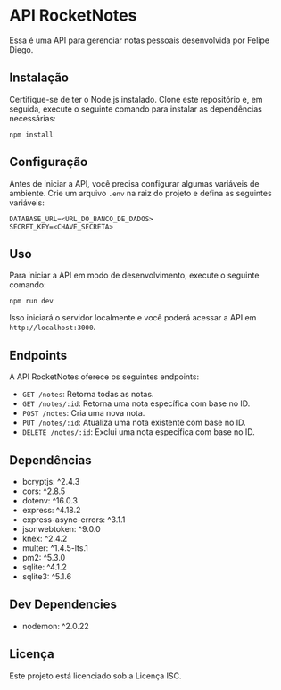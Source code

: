 # API RocketNotes

Essa é uma API para gerenciar notas pessoais desenvolvida por Felipe Diego.

## Instalação

Certifique-se de ter o Node.js instalado. Clone este repositório e, em seguida, execute o seguinte comando para instalar as dependências necessárias:

```
npm install
```

## Configuração

Antes de iniciar a API, você precisa configurar algumas variáveis de ambiente. Crie um arquivo `.env` na raiz do projeto e defina as seguintes variáveis:

```
DATABASE_URL=<URL_DO_BANCO_DE_DADOS>
SECRET_KEY=<CHAVE_SECRETA>
```

## Uso

Para iniciar a API em modo de desenvolvimento, execute o seguinte comando:

```
npm run dev
```

Isso iniciará o servidor localmente e você poderá acessar a API em `http://localhost:3000`.


## Endpoints

A API RocketNotes oferece os seguintes endpoints:

- `GET /notes`: Retorna todas as notas.
- `GET /notes/:id`: Retorna uma nota específica com base no ID.
- `POST /notes`: Cria uma nova nota.
- `PUT /notes/:id`: Atualiza uma nota existente com base no ID.
- `DELETE /notes/:id`: Exclui uma nota específica com base no ID.

## Dependências

- bcryptjs: ^2.4.3
- cors: ^2.8.5
- dotenv: ^16.0.3
- express: ^4.18.2
- express-async-errors: ^3.1.1
- jsonwebtoken: ^9.0.0
- knex: ^2.4.2
- multer: ^1.4.5-lts.1
- pm2: ^5.3.0
- sqlite: ^4.1.2
- sqlite3: ^5.1.6

## Dev Dependencies

- nodemon: ^2.0.22

## Licença

Este projeto está licenciado sob a Licença ISC.